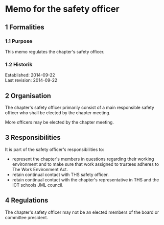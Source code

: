 # Memo for the safety officer

## 1 Formalities

### 1.1 Purpose

This memo regulates the chapter's safety officer.

### 1.2 Historik

Established: 2014-09-22  
Last revision: 2014-09-22

## 2 Organisation

The chapter's safety officer primarily consist of a main responsible safety officer who shall be elected by the chapter meeting.

More officers may be elected by the chapter meeting.

## 3 Responsibilities

It is part of the safety officer's responsibilities to:

- represent the chapter's members in questions regarding their working environment and to make sure that work assigned to trustees adheres to The Work Environment Act.  
- retain continual contact with THS safety officer.  
- retain continual contact with the chapter's representative in THS and the ICT schools JML council.

## 4 Regulations

The chapter's safety officer may not be an elected members of the board or committee president.
